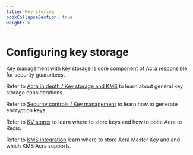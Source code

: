 ```yaml
---
title: Key storing
bookCollapseSection: true
weight: 6
---
```


# Configuring key storage

Key management with key storage is core component of Acra responsible for security guarantees. 


Refer to [Acra in depth / Key storage and KMS](/acra/acra-in-depth/architecture/key-storage-and-kms/) to learn about general key storage considerations.

Refer to [Security controls / Key management](/acra/security-controls/key-management/) to learn how to generate encryption keys.

Refer to [KV stores](/acra/configuring-maintaining/key-storing/kv-stores) to learn where to store keys and how to point Acra to Redis.

Refer to [KMS integration](/acra/configuring-maintaining/key-storing/kms-integration) learn where to store Acra Master Key and and which KMS Acra supports.
